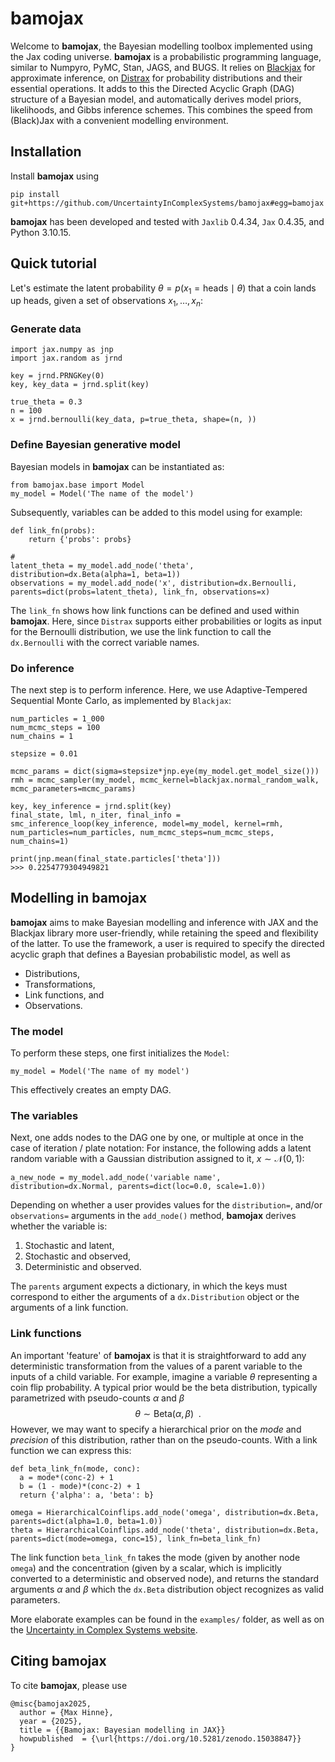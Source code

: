 # bamojax

Welcome to **bamojax**, the Bayesian modelling toolbox implemented using the Jax coding universe. **bamojax** is a probabilistic programming language, similar to Numpyro, PyMC, Stan, JAGS, and BUGS. It relies on [Blackjax](https://blackjax-devs.github.io/blackjax/) for approximate inference, on [Distrax](https://github.com/google-deepmind/distrax) for probability distributions and their essential operations. It adds to this the Directed Acyclic Graph (DAG) structure of a Bayesian model, and automatically derives model priors, likelihoods, and Gibbs inference schemes. This combines the speed from (Black)Jax with a convenient modelling environment.

## Installation

Install **bamojax** using 

```
pip install git+https://github.com/UncertaintyInComplexSystems/bamojax#egg=bamojax
```

**bamojax** has been developed and tested with `Jaxlib` 0.4.34, `Jax` 0.4.35, and Python 3.10.15. 

## Quick tutorial

Let's estimate the latent probability $\theta=p(x_1=\text{heads} \mid \theta)$ that a coin lands up heads, given a set of observations $x_1, \ldots, x_n$:

### Generate data
``` 
import jax.numpy as jnp
import jax.random as jrnd

key = jrnd.PRNGKey(0)
key, key_data = jrnd.split(key)

true_theta = 0.3
n = 100
x = jrnd.bernoulli(key_data, p=true_theta, shape=(n, ))
```

### Define Bayesian generative model

Bayesian models in **bamojax** can be instantiated as:

```
from bamojax.base import Model
my_model = Model('The name of the model')
``` 

Subsequently, variables can be added to this model using for example:

```
def link_fn(probs):
    return {'probs': probs}

#
latent_theta = my_model.add_node('theta', distribution=dx.Beta(alpha=1, beta=1))
observations = my_model.add_node('x', distribution=dx.Bernoulli, parents=dict(probs=latent_theta), link_fn, observations=x)
```

The `link_fn` shows how link functions can be defined and used within **bamojax**. Here, since `Distrax` supports either probabilities or logits as input for the Bernoulli distribution, we use the link function to call the `dx.Bernoulli` with the correct variable names.

### Do inference

The next step is to perform inference. Here, we use Adaptive-Tempered Sequential Monte Carlo, as implemented by `Blackjax`:

```
num_particles = 1_000
num_mcmc_steps = 100
num_chains = 1

stepsize = 0.01

mcmc_params = dict(sigma=stepsize*jnp.eye(my_model.get_model_size()))
rmh = mcmc_sampler(my_model, mcmc_kernel=blackjax.normal_random_walk, mcmc_parameters=mcmc_params)

key, key_inference = jrnd.split(key)
final_state, lml, n_iter, final_info = smc_inference_loop(key_inference, model=my_model, kernel=rmh, num_particles=num_particles, num_mcmc_steps=num_mcmc_steps, num_chains=1)

print(jnp.mean(final_state.particles['theta']))
>>> 0.2254779304949821
```

## Modelling in bamojax

**bamojax** aims to make Bayesian modelling and inference with JAX and the Blackjax library more user-friendly, while retaining the speed and flexibility of the latter. To use the framework, a user is required to specify the directed acyclic graph that defines a Bayesian probabilistic model, as well as 
* Distributions,
* Transformations,
* Link functions, and
* Observations.

### The model

To perform these steps, one first initializes the `Model`:

```
my_model = Model('The name of my model')
```

This effectively creates an empty DAG. 

### The variables

Next, one adds nodes to the DAG one by one, or multiple at once in the case of iteration / plate notation: For instance, the following adds a latent random variable with a Gaussian distribution assigned to it, $x\sim \mathcal{N}(0,1)$:

```
a_new_node = my_model.add_node('variable name', distribution=dx.Normal, parents=dict(loc=0.0, scale=1.0))
```

Depending on whether a user provides values for the `distribution=`, and/or `observations=` arguments in the `add_node()` method, **bamojax** derives whether the variable is:
1. Stochastic and latent,
2. Stochastic and observed,
3. Deterministic and observed.

The `parents` argument expects a dictionary, in which the keys must correspond to either the arguments of a `dx.Distribution` object or the arguments of a link function.

### Link functions

An important 'feature' of **bamojax** is that it is straightforward to add any deterministic transformation from the values of a parent variable to the inputs of a child variable. For example, imagine a variable $\theta$ representing a coin flip probability. A typical prior would be the beta distribution, typically parametrized with pseudo-counts $\alpha$ and $\beta$
$$
  \theta \sim \text{Beta}(\alpha,\beta) \enspace.
$$ However, we may want to specify a hierarchical prior on the _mode_ and _precision_ of this distribution, rather than on the pseudo-counts. With a link function we can express this:

```
def beta_link_fn(mode, conc):
  a = mode*(conc-2) + 1
  b = (1 - mode)*(conc-2) + 1
  return {'alpha': a, 'beta': b}

omega = HierarchicalCoinflips.add_node('omega', distribution=dx.Beta, parents=dict(alpha=1.0, beta=1.0))
theta = HierarchicalCoinflips.add_node('theta', distribution=dx.Beta, parents=dict(mode=omega, conc=15), link_fn=beta_link_fn)

```

The link function `beta_link_fn` takes the mode (given by another node `omega`) and the concentration (given by a scalar, which is implicitly converted to a deterministic and observed node), and returns the standard arguments $\alpha$ and $\beta$ which the `dx.Beta` distribution object recognizes as valid parameters.


More elaborate examples can be found in the `examples/` folder, as well as on the [Uncertainty in Complex Systems website](https://mhinne.github.io/uncertainty-in-complex-systems).

## Citing bamojax

To cite **bamojax**, please use

```
@misc{bamojax2025,
  author = {Max Hinne},
  year = {2025},
  title = {{Bamojax: Bayesian modelling in JAX}}
  howpublished  = {\url{https://doi.org/10.5281/zenodo.15038847}}
}
```